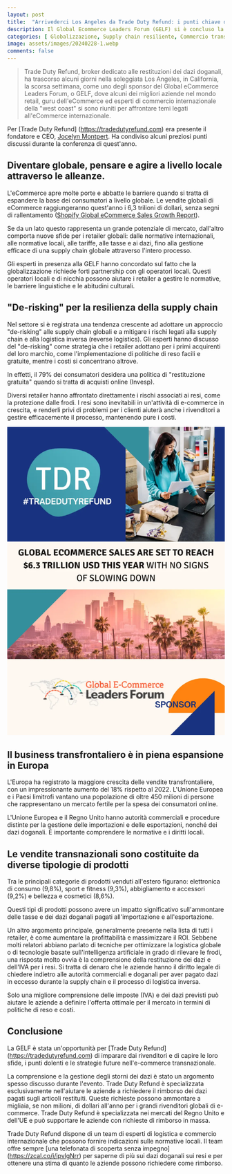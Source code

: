 ```yaml
---
layout: post
title:  "Arrivederci Los Angeles da Trade Duty Refund: i punti chiave della GELF 2024"
description: Il Global Ecommerce Leaders Forum (GELF) si è concluso la scorsa settimana a Los Angeles e Trade Duty Refund era entusiasta di partecipare come sponsor, partecipante ed esperto del commercio internazionale e della logistica. In questo articolo, Jocelyn Montpert, fondatore di Trade Duty Refund, riassume i punti principali della fiera.
categories: [ Globalizzazione, Supply chain resiliente, Commercio transfrontaliero, Normative doganali, Restituzione dei dazi]
image: assets/images/20240228-1.webp
comments: false
---
```

>Trade Duty Refund, broker dedicato alle restituzioni dei dazi doganali, ha trascorso alcuni giorni nella soleggiata Los Angeles, in California, la scorsa settimana, come uno degli sponsor del Global eCommerce Leaders Forum, o GELF, dove alcuni dei migliori aziende nel mondo retail, guru dell'eCommerce ed esperti di commercio internazionale della "west coast" si sono riuniti per affrontare temi legati all'eCommerce internazionale.

Per [Trade Duty Refund] (https://tradedutyrefund.com) era presente il fondatore e CEO, [Jocelyn Montpert](https://tradedutyrefund.com/jocelyn-montpert.html). Ha condiviso alcuni preziosi punti discussi durante la conferenza di quest'anno.

## Diventare globale, pensare e agire a livello locale attraverso le alleanze.
L'eCommerce apre molte porte e abbatte le barriere quando si tratta di espandere la base dei consumatori a livello globale. Le vendite globali di eCommerce raggiungeranno quest'anno i 6,3 trilioni di dollari, senza segni di rallentamento ([Shopify Global eCommerce Sales Growth Report](https://www.shopify.com/blog/global-ecommerce-sales)). 

Se da un lato questo rappresenta un grande potenziale di mercato, dall'altro comporta nuove sfide per i retailer globali: dalle normative internazionali, alle normative locali, alle tariffe, alle tasse e ai dazi, fino alla gestione efficace di una supply chain globale attraverso l'intero processo.

Gli esperti in presenza alla GELF hanno concordato sul fatto che la globalizzazione richiede forti partnership con gli operatori locali. Questi operatori locali e di nicchia possono aiutare i retailer a gestire le normative, le barriere linguistiche e le abitudini culturali.


## "De-risking" per la resilienza della supply chain 
Nel settore si è registrata una tendenza crescente ad adottare un approccio "de-risking" alle supply chain globali e a mitigare i rischi legati alla supply chain e alla logistica inversa (reverse logistics). Gli esperti hanno discusso del "de-risking" come strategia che i retailer adottano per i primi acquirenti del loro marchio, come l'implementazione di politiche di reso facili e gratuite, mentre i costi si concentrano altrove.

In effetti, il 79% dei consumatori desidera una politica di "restituzione gratuita" quando si tratta di acquisti online (Invesp). 

Diversi retailer hanno affrontato direttamente i rischi associati ai resi, come la protezione dalle frodi. I resi sono inevitabili in un'attività di e-commerce in crescita, e renderli privi di problemi per i clienti aiuterà anche i rivenditori a gestire efficacemente il processo, mantenendo pure i costi. 


![L'immagine mostra come Trade Duty Refund utilizza l'IA per migliorare il rimborso dei dazi doganali](/assets/images/20240228-2.webp)

## Il business transfrontaliero è in piena espansione in Europa
L'Europa ha registrato la maggiore crescita delle vendite transfrontaliere, con un impressionante aumento del 18% rispetto al 2022. L'Unione Europea e i Paesi limitrofi vantano una popolazione di oltre 450 milioni di persone che rappresentano un mercato fertile per la spesa dei consumatori online. 

L'Unione Europea e il Regno Unito hanno autorità commerciali e procedure distinte per la gestione delle importazioni e delle esportazioni, nonché dei dazi doganali. È importante comprendere le normative e i diritti locali.


## Le vendite transnazionali sono costituite da diverse tipologie di prodotti
Tra le principali categorie di prodotti venduti all'estero figurano: elettronica di consumo (9,8%), sport e fitness (9,3%), abbigliamento e accessori (9,2%) e bellezza e cosmetici (8,6%). 

Questi tipi di prodotti possono avere un impatto significativo sull'ammontare delle tasse e dei dazi doganali pagati all'importazione e all'esportazione.

Un altro argomento principale, generalmente presente nella lista di tutti i retailer, è come aumentare la profittabilità e massimizzare il ROI. Sebbene molti relatori abbiano parlato di tecniche per ottimizzare la logistica globale o di tecnologie basate sull'intelligenza artificiale in grado di rilevare le frodi, una risposta molto ovvia è la comprensione della restituzione dei dazi e dell'IVA per i resi. Si tratta di denaro che le aziende hanno il diritto legale di chiedere indietro alle autorità commerciali e doganali per aver pagato dazi in eccesso durante la supply chain e il processo di logistica inversa.

Solo una migliore comprensione delle imposte (IVA) e dei dazi previsti può aiutare le aziende a definire l'offerta ottimale per il mercato in termini di politiche di reso e costi. 

## Conclusione

La GELF è stata un'opportunità per [Trade Duty Refund] (https://tradedutyrefund.com) di imparare dai rivenditori e di capire le loro sfide, i punti dolenti e le strategie future nell'e-commerce transnazionale.

La comprensione e la gestione degli storni dei dazi è stato un argomento spesso discusso durante l'evento. Trade Duty Refund è specializzata esclusivamente nell'aiutare le aziende a richiedere il rimborso dei dazi pagati sugli articoli restituiti. Queste richieste possono ammontare a migliaia, se non milioni, di dollari all'anno per i grandi rivenditori globali di e-commerce. Trade Duty Refund è specializzata nei mercati del Regno Unito e dell'UE e può supportare le aziende con richieste di rimborso in massa.

Trade Duty Refund dispone di un team di esperti di logistica e commercio internazionale che possono fornire indicazioni sulle normative locali. Il team offre sempre [una telefonata di scoperta senza impegno] (https://zcal.co/i/ipvlgNrr) per saperne di più sui dazi doganali sui resi e per ottenere una stima di quanto le aziende possono richiedere come rimborso.